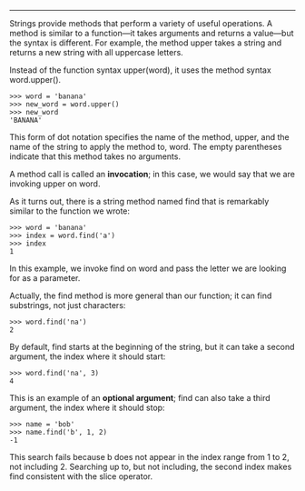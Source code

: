 --------------

Strings provide methods that perform a variety of useful operations. A method is similar to a function—it takes arguments and returns a value—but the syntax is different. For example, the method <span>upper</span> takes a string and returns a new string with all uppercase letters.

Instead of the function syntax <span>upper(word)</span>, it uses the method syntax <span>word.upper()</span>.

    >>> word = 'banana'
    >>> new_word = word.upper()
    >>> new_word
    'BANANA'

This form of dot notation specifies the name of the method, <span>upper</span>, and the name of the string to apply the method to, <span>word</span>. The empty parentheses indicate that this method takes no arguments.

A method call is called an <span>**invocation**</span>; in this case, we would say that we are invoking <span>upper</span> on <span>word</span>.

As it turns out, there is a string method named <span>find</span> that is remarkably similar to the function we wrote:

    >>> word = 'banana'
    >>> index = word.find('a')
    >>> index
    1

In this example, we invoke <span>find</span> on <span>word</span> and pass the letter we are looking for as a parameter.

Actually, the <span>find</span> method is more general than our function; it can find substrings, not just characters:

    >>> word.find('na')
    2

By default, <span>find</span> starts at the beginning of the string, but it can take a second argument, the index where it should start:

    >>> word.find('na', 3)
    4

This is an example of an <span>**optional argument**</span>; <span>find</span> can also take a third argument, the index where it should stop:

    >>> name = 'bob'
    >>> name.find('b', 1, 2)
    -1

This search fails because <span>b</span> does not appear in the index range from <span>1</span> to <span>2</span>, not including <span>2</span>. Searching up to, but not including, the second index makes <span>find</span> consistent with the slice operator.

